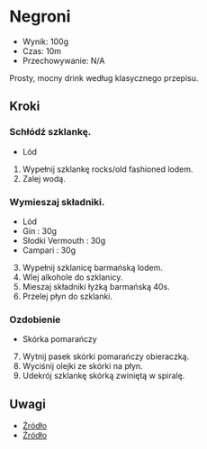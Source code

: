 # Negroni

- Wynik: 100g
- Czas: 10m
- Przechowywanie: N/A

Prosty, mocny drink według klasycznego przepisu.

## Kroki 

### Schłódź szklankę.

- Lód

1. Wypełnij szklankę rocks/old fashioned lodem.
2. Zalej wodą.

### Wymieszaj składniki.

- Lód
- Gin : 30g
- Słodki Vermouth : 30g
- Campari : 30g

3. Wypełnij szklanicę barmańską lodem.
4. Wlej alkohole do szklanicy.
5. Mieszaj składniki łyżką barmańską 40s.
6. Przelej płyn do szklanki.

### Ozdobienie

- Skórka pomarańczy

7. Wytnij pasek skórki pomarańczy obieraczką.
8. Wyciśnij olejki ze skórki na płyn.
9. Udekrój szklankę skórką zwiniętą w spiralę.

## Uwagi

- [Źródło](https://www.liquor.com/recipes/negroni/)
- [Źródło](https://en.wikipedia.org/wiki/Negroni)
